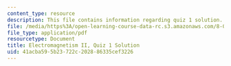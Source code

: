 ```yaml
---
content_type: resource
description: This file contains information regarding quiz 1 solution.
file: /media/https%3A/open-learning-course-data-rc.s3.amazonaws.com/8-07-electromagnetism-ii-fall-2012/41acba595b23722c202886335cef3226_MIT8_07F12_quizsol1.pdf
file_type: application/pdf
resourcetype: Document
title: Electromagnetism II, Quiz 1 Solution
uid: 41acba59-5b23-722c-2028-86335cef3226
---
```

